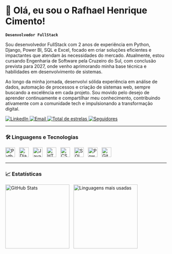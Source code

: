# 👋 Olá, eu sou o Rafhael Henrique Cimento!

**`Desenvolvedor FullStack`**

Sou desenvolvedor FullStack com 2 anos de experiência em Python, Django, Power BI, SQL e Excel, focado em criar soluções eficientes e impactantes que atendam às necessidades do mercado. Atualmente, estou cursando Engenharia de Software pela Cruzeiro do Sul, com conclusão prevista para 2027, onde venho aprimorando minha base técnica e habilidades em desenvolvimento de sistemas.

Ao longo da minha jornada, desenvolvi sólida experiência em análise de dados, automação de processos e criação de sistemas web, sempre buscando a excelência em cada projeto. Sou movido pelo desejo de aprender continuamente e compartilhar meu conhecimento, contribuindo ativamente com a comunidade tech e impulsionando a transformação digital.

<p align="left">
    <a href="https://www.linkedin.com/in/rafhaelh/">
        <img 
            alt="LinkedIn" 
            title="Visite meu LinkedIn" 
            src="https://img.shields.io/badge/LinkedIn-%230077B5.svg?style=for-the-badge&logo=linkedin&logoColor=white"
        />
    </a>
    <a href="mailto:rafhaelh33@gmail.com">
        <img 
            alt="Email" 
            title="Entre em contato por e-mail" 
            src="https://img.shields.io/badge/Email-D14836?style=for-the-badge&logo=gmail&logoColor=white"
        />
    </a>
    <a href="https://github.com/rafhaelh?tab=repositories&sort=stargazers">
        <img 
            alt="Total de estrelas" 
            title="Veja meus repositórios mais populares" 
            src="https://custom-icon-badges.demolab.com/github/stars/rafhaelh?color=55960c&style=for-the-badge&labelColor=488207&logo=star&label=Estrelas"
        />
    </a>
    <a href="https://github.com/rafhaelh?tab=followers">
        <img 
            alt="Seguidores" 
            title="Me siga no GitHub" 
            src="https://custom-icon-badges.demolab.com/github/followers/rafhaelh?color=236ad3&labelColor=1155ba&style=for-the-badge&logo=github&label=Seguidores&logoColor=white"
        />
    </a>
</p>

---

### 🛠️ Linguagens e Tecnologias

<img align="left" alt="Python" title="Python" width="30px" style="padding-right: 10px;" src="https://cdn.jsdelivr.net/gh/devicons/devicon/icons/python/python-original.svg" />
<img align="left" alt="Django" title="Django" width="30px" style="padding-right: 10px;" src="https://cdn.jsdelivr.net/gh/devicons/devicon/icons/django/django-plain.svg" />
<img align="left" alt="JavaScript" title="JavaScript" width="30px" style="padding-right: 10px;" src="https://cdn.jsdelivr.net/gh/devicons/devicon/icons/javascript/javascript-original.svg" />
<img align="left" alt="HTML" title="HTML" width="30px" style="padding-right: 10px;" src="https://cdn.jsdelivr.net/gh/devicons/devicon/icons/html5/html5-original.svg" />
<img align="left" alt="CSS" title="CSS" width="30px" style="padding-right: 10px;" src="https://cdn.jsdelivr.net/gh/devicons/devicon/icons/css3/css3-original.svg" />
<img align="left" alt="SQL" title="SQL" width="30px" style="padding-right: 10px;" src="https://cdn.jsdelivr.net/gh/devicons/devicon/icons/mysql/mysql-original.svg" />
<img align="left" alt="Power BI" title="Power BI" width="30px" style="padding-right: 10px;" src="https://upload.wikimedia.org/wikipedia/commons/c/cf/New_Power_BI_Logo.svg" />
<img align="left" alt="Git" title="Git" width="30px" style="padding-right: 10px;" src="https://cdn.jsdelivr.net/gh/devicons/devicon/icons/git/git-original.svg" />
<br/>
<br/>

---

### 📈 Estatísticas

<p>
  <img 
    align="left" 
    alt="GitHub Stats" 
    height="200" 
    style="padding-right: 10px;" 
    src="https://github-readme-stats.vercel.app/api?username=rafhaelh&show_icons=true&theme=blueberry&include_all_commits=true&locale=pt-br" 
  />

  <img 
    align="left" 
    alt="Linguagens mais usadas" 
    height="200" 
    src="https://github-readme-stats.vercel.app/api/top-langs/?username=rafhaelh&theme=blueberry&layout=compact&custom_title=Tecnologias&langs_count=9" 
  />
</p>
